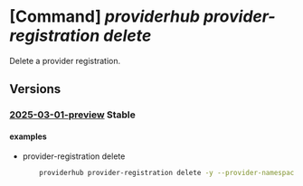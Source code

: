# [Command] _providerhub provider-registration delete_

Delete a provider registration.

## Versions

### [2025-03-01-preview](/Resources/mgmt-plane/L3N1YnNjcmlwdGlvbnMve30vcHJvdmlkZXJzL21pY3Jvc29mdC5wcm92aWRlcmh1Yi9wcm92aWRlcnJlZ2lzdHJhdGlvbnMve30=/2025-03-01-preview.xml) **Stable**

<!-- mgmt-plane /subscriptions/{}/providers/microsoft.providerhub/providerregistrations/{} 2025-03-01-preview -->

#### examples

- provider-registration delete
    ```bash
        providerhub provider-registration delete -y --provider-namespace "{providerNamespace}"
    ```